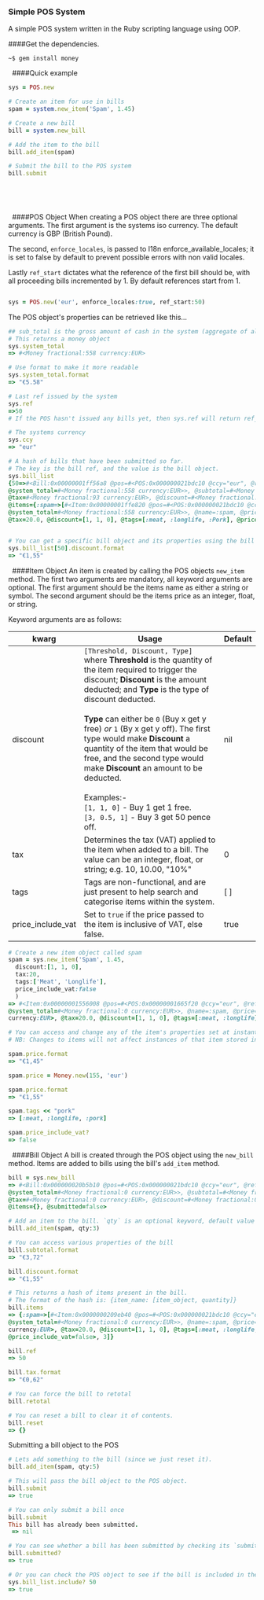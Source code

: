 ### Simple POS System

A simple POS system written in the Ruby scripting language using OOP.

####Get the dependencies.

```shell
~$ gem install money
```
&nbsp;
####Quick example
```ruby
sys = POS.new

# Create an item for use in bills
spam = system.new_item('Spam', 1.45)

# Create a new bill
bill = system.new_bill

# Add the item to the bill
bill.add_item(spam)

# Submit the bill to the POS system
bill.submit
```
&nbsp;
---
&nbsp;
####POS Object
When creating a POS object there are three optional arguments. The first argument is the systems iso currency. The default currency is GBP (British Pound).

The second, `enforce_locales`, is passed to I18n enforce_available_locales; it is set to false by default to prevent possible errors with non valid locales.

Lastly `ref_start` dictates what the reference of the first bill should be, with all proceeding bills incremented by 1. By default references start from 1.
```ruby

sys = POS.new('eur', enforce_locales:true, ref_start:50)

```
The POS object's properties can be retrieved like this...
```ruby
## sub_total is the gross amount of cash in the system (aggregate of all submitted bills).
# This returns a money object
sys.system_total
=> #<Money fractional:558 currency:EUR> 

# Use format to make it more readable
sys.system_total.format
=> "€5.58" 

# Last ref issued by the system
sys.ref
=>50
# If the POS hasn't issued any bills yet, then sys.ref will return ref_start-1

# The systems currency
sys.ccy
=> "eur"

# A hash of bills that have been submitted so far.
# The key is the bill ref, and the value is the bill object.
sys.bill_list
{50=>#<Bill:0x00000001ff56a8 @pos=#<POS:0x000000021bdc10 @ccy="eur", @ref=50, @bill_list={...}, 
@system_total=#<Money fractional:558 currency:EUR>>, @subtotal=#<Money fractional:558 currency:EUR>, 
@tax=#<Money fractional:93 currency:EUR>, @discount=#<Money fractional:310 currency:EUR>, @bill_ref=50, 
@items={:spam=>[#<Item:0x00000001ffe820 @pos=#<POS:0x000000021bdc10 @ccy="eur", @ref=50, @bill_list={...}, 
@system_total=#<Money fractional:558 currency:EUR>>, @name=:spam, @price=#<Money fractional:155 currency:EUR>, 
@tax=20.0, @discount=[1, 1, 0], @tags=[:meat, :longlife, :Pork], @price_include_vat=false>, 5]}, @submitted=false>} 


# You can get a specific bill object and its properties using the bill's reference number.
sys.bill_list[50].discount.format
=> "€1,55"
```

&nbsp;
####Item Object
An item is created by calling the POS objects `new_item` method. 
The first two arguments are mandatory, all keyword arguments are optional. The first argument should be the items name as either a string or symbol. The second argument should be the items price as an integer, float, or string.

Keyword arguments are as follows:

|kwarg|Usage|Default|
|---|---|---|
|discount|`[Threshold, Discount, Type]` where **Threshold** is the quantity of the item required to trigger the discount; **Discount** is the amount deducted; and **Type** is the type of discount deducted.<br/><br/>**Type** can either be `0` (Buy x get y free) _or_ `1` (By x get y off). The first type would make **Discount** a quantity of the item that would be free, and the second type would make **Discount** an amount to be deducted.<br/><br/>Examples:-<br/>`[1, 1, 0]` - Buy 1 get 1 free.<br/>`[3, 0.5, 1]` - Buy 3 get 50 pence off.|nil|
|tax|Determines the tax (VAT) applied to the item when added to a bill. The value can be an integer, float, or string; e.g. 10, 10.00, "10%"|0|
|tags|Tags are non-functional, and are just present to help search and categorise items within the system.|[ ]|
|price_include_vat|Set to `true` if the price passed to the item is inclusive of VAT, else false.|true|

```ruby
# Create a new item object called spam
spam = sys.new_item('Spam', 1.45, 
  discount:[1, 1, 0], 
  tax:20, 
  tags:['Meat', 'Longlife'], 
  price_include_vat:false
  )
=> #<Item:0x00000001556008 @pos=#<POS:0x00000001665f20 @ccy="eur", @ref=49, @bill_list={}, 
@system_total=#<Money fractional:0 currency:EUR>>, @name=:spam, @price=#<Money fractional:145 
currency:EUR>, @tax=20.0, @discount=[1, 1, 0], @tags=[:meat, :longlife], @price_include_vat=false>

# You can access and change any of the item's properties set at instantiation.
# NB: Changes to items will not affect instances of that item stored in bills.

spam.price.format
=> "€1,45"

spam.price = Money.new(155, 'eur')

spam.price.format
=> "€1,55"

spam.tags << "pork"
=> [:meat, :longlife, :pork]

spam.price_include_vat?
=> false

```
&nbsp;
####Bill Object
A bill is created through the POS object using the `new_bill` method. Items are added to bills using the bill's `add_item` method.

```ruby
bill = sys.new_bill
=> #<Bill:0x000000020b5b10 @pos=#<POS:0x000000021bdc10 @ccy="eur", @ref=50, @bill_list={}, 
@system_total=#<Money fractional:0 currency:EUR>>, @subtotal=#<Money fractional:0 currency:EUR>, 
@tax=#<Money fractional:0 currency:EUR>, @discount=#<Money fractional:0 currency:EUR>, @bill_ref=50, 
@items={}, @submitted=false> 

# Add an item to the bill. `qty` is an optional keyword, default value is 1
bill.add_item(spam, qty:3)

# You can access various properties of the bill
bill.subtotal.format
=> "€3,72"

bill.discount.format
=> "€1,55"

# This returns a hash of items present in the bill.
# The format of the hash is: {item_name: [item_object, quantity]}
bill.items
=> {:spam=>[#<Item:0x0000000209eb40 @pos=#<POS:0x000000021bdc10 @ccy="eur", @ref=50, @bill_list={}, 
@system_total=#<Money fractional:0 currency:EUR>>, @name=:spam, @price=#<Money fractional:155 
currency:EUR>, @tax=20.0, @discount=[1, 1, 0], @tags=[:meat, :longlife, :Pork], 
@price_include_vat=false>, 3]} 

bill.ref
=> 50

bill.tax.format
=> "€0,62"

# You can force the bill to retotal
bill.retotal

# You can reset a bill to clear it of contents.
bill.reset
=> {}
```

Submitting a bill object to the POS

```ruby
# Lets add something to the bill (since we just reset it).
bill.add_item(spam, qty:5)

# This will pass the bill object to the POS object.
bill.submit
=> true

# You can only submit a bill once
bill.submit
This bill has already been submitted.
 => nil

# You can see whether a bill has been submitted by checking its `submitted` property
bill.submitted?
=> true

# Or you can check the POS object to see if the bill is included in the bill list
sys.bill_list.include? 50
=> true

```
